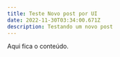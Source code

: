 ```yaml
---
title: Teste Novo post por UI
date: 2022-11-30T03:34:00.671Z
description: Testando um novo post
---
```

Aqui fica o conteúdo.